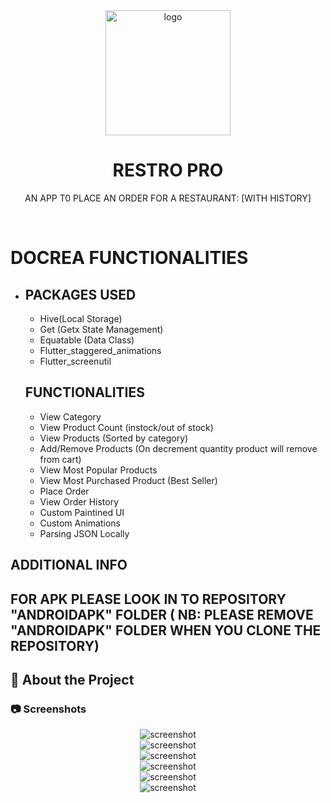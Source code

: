 
<div align="center">

  <img src="readme_assets/logo.png" alt="logo" width="200" height="auto" />
  <h1>RESTRO PRO </h1>
  
  <p>
   AN APP T0 PLACE AN ORDER FOR A RESTAURANT:
   [WITH HISTORY]
  </p>
  
  
<!-- Badges -->

 
</div>

<br />

<!-- Table of Contents -->
# DOCREA FUNCTIONALITIES

- ## PACKAGES USED
  - Hive(Local Storage)
  - Get (Getx State Management)
  - Equatable (Data Class)
  - Flutter_staggered_animations
  - Flutter_screenutil

 
  <!-- About the Project -->
    
 
  ## FUNCTIONALITIES
  - View Category 
  - View Product Count (instock/out of stock)
  - View Products (Sorted by category)
  - Add/Remove Products (On decrement quantity product will remove from cart)
  - View Most Popular Products
  - View Most Purchased Product (Best Seller)
  - Place Order
  - View Order History
  - Custom Paintined UI
  - Custom Animations
  - Parsing JSON Locally
## ADDITIONAL INFO
  ## FOR APK  PLEASE LOOK IN TO REPOSITORY "ANDROIDAPK" FOLDER ( NB: PLEASE REMOVE "ANDROIDAPK" FOLDER WHEN YOU CLONE THE REPOSITORY)
   
 

  

<!-- About the Project -->
## :star2: About the Project


<!-- Screenshots -->
### :camera: Screenshots

<div align="center"> 
  <img src="readme_assets/0.jpg" alt="screenshot" />
</div>

<div align="center"> 
  <img src="readme_assets/1.jpg" alt="screenshot" />
</div>
<div align="center"> 
  <img src="readme_assets/2.jpg" alt="screenshot" />
</div>
<div align="center"> 
  <img src="readme_assets/3.jpg" alt="screenshot" />
</div>
<div align="center"> 
  <img src="readme_assets/4.jpg" alt="screenshot" />
</div>
<div align="center"> 
  <img src="readme_assets/5.jpg" alt="screenshot" />
</div>
